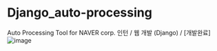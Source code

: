 # Django_auto-processing
Auto Processing Tool for NAVER corp. 인턴 / 웹 개발 (Django) / [개발완료]
![image](https://user-images.githubusercontent.com/30011635/87849196-8f176400-c921-11ea-82ff-e1b438177301.png)
